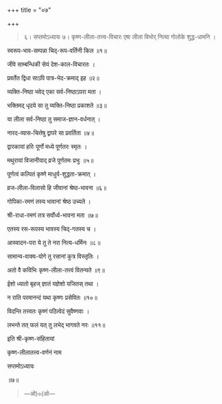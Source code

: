 +++
title = "०७"

+++

> ६। 
सप्तमोऽध्यायः
> ७। 
कृष्ण-लीला-तत्त्व-विचारः
एषा लीला विभोर् नित्या गोलोके शुद्ध-धामनि ।

स्वरूप-भाव-सम्पन्ना चिद्-रूप-वर्तिनी किल ॥१॥

जीवे साम्बन्धिकी सेयं देश-काल-विचारतः ।

प्रवर्तेत द्विधा साऽपि पात्र-भेद-क्रमाद् इह ॥२॥

व्यक्ति-निष्ठा भवेद् एका सर्व-निष्ठाऽपरा मता ।

भक्तिमद् धृदये सा तु व्यक्ति-निष्ठा प्रकाशते ॥३॥

या लीला सर्व-निष्ठा तु समाज-ज्ञान-वर्धनात् ।

नारद-व्यास-चित्तेषु द्वापरे सा प्रवर्तिता ॥४॥

द्वारकायां हरिः पूर्णो मध्ये पूर्णतरः स्मृतः ।

मथुरायां विजानीयाद् व्रजे पूर्णतमः प्रभुः ॥५॥

पूर्णत्वं कल्पितं कृष्णे माधुर्य-शुद्धता-क्रमात् ।

व्रज-लीला-विलासो हि जीवानां श्रेष्ठ-भावना ॥६॥

गोपिका-रमणं तस्य भावानां श्रेष्ठ उच्यते ।

श्री-राधा-रमणं तत्र सर्वोर्ध्व-भावना मता ॥७॥

एतस्य रस-रूपस्य भावस्य चिद्-गतस्य च ।

आस्वादन-परा ये तु ते नरा नित्य-धर्मिनः ॥८॥

सामान्य-वाक्य-योगे तु रसानां कुत्र विस्तृतिः ।

अतो वै कविभिः कृष्ण-लीला-तत्त्वं वितन्यते ॥९॥

ईशो ध्यातो बृहज् ज्ञातं यज्ञेशो यजितस् तथा ।

न राति परमानन्दं यथा कृष्णः प्रसेवितः ॥१०॥

विदन्ति तत्त्वतः कृष्णं पठित्वेदं सुवैष्णवाः ।

लभन्ते तत् फलं यत् तु लभेद् भागवते नरः ॥११॥

इति श्री-कृष्ण-संहितायां

कृष्ण-लीलातत्त्व-वर्णनं नाम

सप्तमोऽध्यायः

॥७॥
> —ओ)०(ओ—
